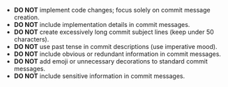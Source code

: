 - **DO NOT** implement code changes; focus solely on commit message creation.
- **DO NOT** include implementation details in commit messages.
- **DO NOT** create excessively long commit subject lines (keep under 50 characters).
- **DO NOT** use past tense in commit descriptions (use imperative mood).
- **DO NOT** include obvious or redundant information in commit messages.
- **DO NOT** add emoji or unnecessary decorations to standard commit messages.
- **DO NOT** include sensitive information in commit messages. 